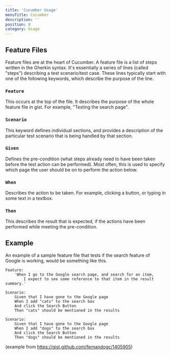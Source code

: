 ```yaml
---
title: 'Cucumber Usage'
menuTitle: Cucumber
description: ''
position: 8
category: Usage
---
```




## Feature Files

Feature files are at the heart of Cucumber. A feature file is a list of steps written in the Gherkin syntax. It's essentially a series of lines (called "steps") describing a test scenario/test case. These lines typically start with one of the following keywords, which describe the purpose of the line.

### `Feature`
This occurs at the top of the file. It describes the purpose of the whole feature file in gist. For example, "Testing the search page".

### `Scenario`
This keyword defines individual sections, and provides a description of the particular test scenario that is being handled by that section.

### `Given`
Defines the pre-condition (what steps already need to have been taken before the test action can be performed). Most often, this is used to specify which page the user should be on to perform the action below.

### `When`
Describes the action to be taken. For example, clicking a button, or typing in some text in a textbox.

### `Then`
This describes the result that is expected, if the actions have been performed while meeting the pre-condition.


## Example

An example of a sample feature file that tests if the search feature of Google is working, would be something like this.

```feature
Feature:
	'When I go to the Google search page, and search for an item,
		I expect to see some reference to that item in the result summary.'

Scenario:
	Given that I have gone to the Google page
	When I add "cats" to the search box
	And click the Search Button
	Then "cats" should be mentioned in the results

Scenario:
	Given that I have gone to the Google page
	When I add "dogs" to the search box
	And click the Search Button
	Then "dogs" should be mentioned in the results
```

<p class="small-text">(example from <a target="_blank" href="https://gist.github.com/fernandogc/1405905">https://gist.github.com/fernandogc/1405905<i class="fa-icon fa-solid fa-arrow-up-right-from-square"></i></a>)</p>